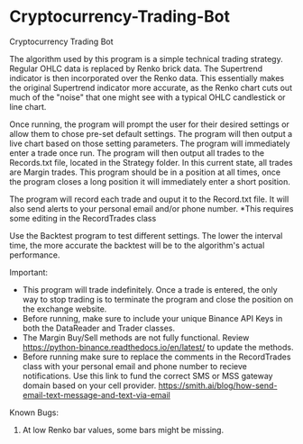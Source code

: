 # Cryptocurrency-Trading-Bot
 Cryptocurrency Trading Bot

The algorithm used by this program is a simple technical trading strategy. Regular OHLC data is replaced by Renko brick data. The Supertrend indicator is then incorporated over the Renko data. This essentially makes the original Supertrend indicator more accurate, as the Renko chart cuts out much of the "noise" that one might see with a typical OHLC candlestick or line chart.  

Once running, the program will prompt the user for their desired settings or allow them to chose pre-set default settings. The program will then output a live chart based on those setting parameters. The program will immediately enter a trade once run. The program will then output all trades to the Records.txt file, located in the Strategy folder. In this current state, all trades are Margin trades. This program should be in a position at all times, once the program closes a long position it will immediately enter a short position.

The program will record each trade and ouput it to the Record.txt file. It will also send alerts to your personal email and/or phone number. *This requires some editing in the RecordTrades class

Use the Backtest program to test different settings. The lower the interval time, the more accurate the backtest will be to the algorithm's actual performance.

Important:
- This program will trade indefinitely. Once a trade is entered, the only way to stop trading is to terminate the program and close the position on the exchange website.
- Before running, make sure to include your unique Binance API Keys in both the DataReader and Trader classes.
- The Margin Buy/Sell methods are not fully functional. Review https://python-binance.readthedocs.io/en/latest/ to update the methods.
- Before running make sure to replace the comments in the RecordTrades class with your personal email and phone number to recieve notifications. Use this link to fund the correct SMS or MSS gateway domain based on your cell provider. https://smith.ai/blog/how-send-email-text-message-and-text-via-email 

Known Bugs:
1. At low Renko bar values, some bars might be missing.

